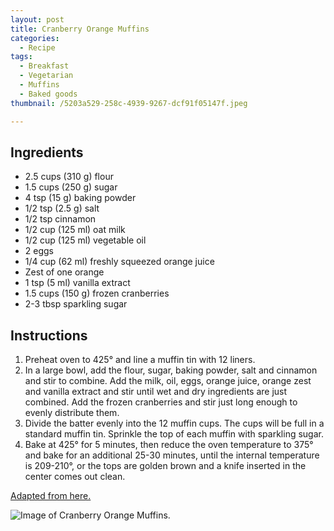 ```yaml
---
layout: post
title: Cranberry Orange Muffins
categories:
  - Recipe
tags:
  - Breakfast
  - Vegetarian
  - Muffins
  - Baked goods
thumbnail: /5203a529-258c-4939-9267-dcf91f05147f.jpeg

---
```


## Ingredients

- 2.5 cups (310 g) flour
- 1.5 cups (250 g) sugar
- 4 tsp (15 g) baking powder
- 1/2 tsp (2.5 g) salt
- 1/2 tsp cinnamon
- 1/2 cup (125 ml) oat milk
- 1/2 cup (125 ml) vegetable oil
- 2 eggs
- 1/4 cup (62 ml) freshly squeezed orange juice
- Zest of one orange
- 1 tsp (5 ml) vanilla extract
- 1.5 cups (150 g) frozen cranberries
- 2-3 tbsp sparkling sugar

## Instructions

1. Preheat oven to 425° and line a muffin tin with 12 liners. 
1. In a large bowl, add the flour, sugar, baking powder, salt and cinnamon and stir to combine. Add the milk, oil, eggs, orange juice, orange zest and vanilla extract and stir until wet and dry ingredients are just combined. Add the frozen cranberries and stir just long enough to evenly distribute them.
1. Divide the batter evenly into the 12 muffin cups. The cups will be full in a standard muffin tin. Sprinkle the top of each muffin with sparkling sugar.
1. Bake at 425° for 5 minutes, then reduce the oven temperature to 375° and bake for an additional 25-30 minutes, until the internal temperature is 209-210°, or the tops are golden brown and a knife inserted in the center comes out clean.


[Adapted from here.](https://www.littlesweetbaker.com/cranberry-orange-muffins/)


![Image of Cranberry Orange Muffins.](/upload//e2c60ef7-e484-4e73-a1ee-c4fbac9e9e2c.jpeg)